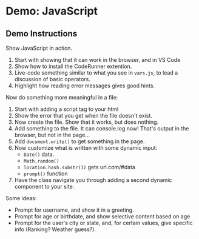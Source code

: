 # Demo: JavaScript

## Demo Instructions

Show JavaScript in action. 
1. Start with showing that it can work in the browser, and in VS Code
1. Show how to install the CodeRunner extention. 
1. Live-code something similar to what you see in `vars.js`, to lead a discussion of basic operators. 
1. Highlight how reading error messages gives good hints. 

Now do something more meaningful in a file:

1. Start with adding a script tag to your html
1. Show the error that you get when the file doesn't exist. 
1. Now create the file. Show that it works, but does nothing. 
1. Add something to the file. It can console.log now! That's output in the browser, but not in the page...
1. Add `document.write()` to get something in the page.
1. Now customize what is written with some dynamic input:
    - `Date()` data. 
    - `Math.random()`
    - `location.hash.substr(1)` gets url.com/#data
    - `prompt()` function
1. Have the class navigate you through adding a second dynamic component to your site. 

Some ideas:
- Prompt for username, and show it in a greeting.
- Prompt for age or birthdate, and show selective content based on age
- Prompt for the user's city or state, and, for certain values, give specific info (Ranking? Weather guess?). 
